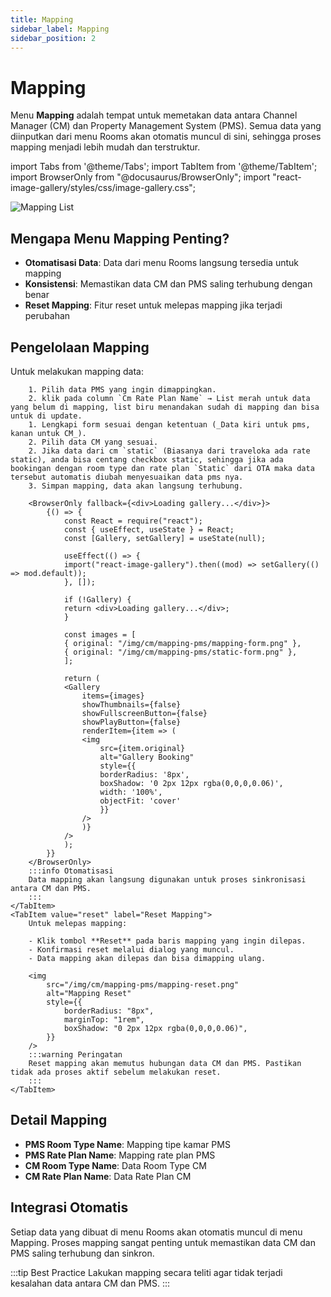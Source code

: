 ```yaml
---
title: Mapping
sidebar_label: Mapping
sidebar_position: 2
---
```


# Mapping

Menu **Mapping** adalah tempat untuk memetakan data antara Channel Manager (CM) dan Property Management System (PMS). Semua data yang diinputkan dari menu Rooms akan otomatis muncul di sini, sehingga proses mapping menjadi lebih mudah dan terstruktur.

import Tabs from '@theme/Tabs';
import TabItem from '@theme/TabItem';
import BrowserOnly from "@docusaurus/BrowserOnly";
import "react-image-gallery/styles/css/image-gallery.css";

<div style={{marginBottom: '1.5rem'}}>
<img
			src="/img/cm/mapping-pms/mapping-list.png"
			alt="Mapping List"
			style={{
				borderRadius: "8px",
				marginTop: "1rem",
				boxShadow: "0 2px 12px rgba(0,0,0,0.06)",
			}}
/>
</div>

## Mengapa Menu Mapping Penting?

- **Otomatisasi Data**: Data dari menu Rooms langsung tersedia untuk mapping
- **Konsistensi**: Memastikan data CM dan PMS saling terhubung dengan benar
- **Reset Mapping**: Fitur reset untuk melepas mapping jika terjadi perubahan

## Pengelolaan Mapping

<Tabs className="unique-tabs">
	<TabItem value="map" label="Mapping" default>
		Untuk melakukan mapping data:
    
		1. Pilih data PMS yang ingin dimappingkan.
		2. klik pada column `Cm Rate Plan Name` → List merah untuk data yang belum di mapping, list biru menandakan sudah di mapping dan bisa untuk di update.
		1. Lengkapi form sesuai dengan ketentuan (_Data kiri untuk pms, kanan untuk CM_).
		2. Pilih data CM yang sesuai.
		2. Jika data dari cm `static` (Biasanya dari traveloka ada rate static), anda bisa centang checkbox static, sehingga jika ada bookingan dengan room type dan rate plan `Static` dari OTA maka data tersebut automatis diubah menyesuaikan data pms nya.
		3. Simpan mapping, data akan langsung terhubung.
    
		<BrowserOnly fallback={<div>Loading gallery...</div>}>
			{() => {
				const React = require("react");
				const { useEffect, useState } = React;
				const [Gallery, setGallery] = useState(null);

				useEffect(() => {
				import("react-image-gallery").then((mod) => setGallery(() => mod.default));
				}, []);

				if (!Gallery) {
				return <div>Loading gallery...</div>;
				}

				const images = [
				{ original: "/img/cm/mapping-pms/mapping-form.png" },
				{ original: "/img/cm/mapping-pms/static-form.png" },
				];

				return (
				<Gallery
					items={images}
					showThumbnails={false}
					showFullscreenButton={false}
					showPlayButton={false}
					renderItem={item => (
					<img
						src={item.original}
						alt="Gallery Booking"
						style={{
						borderRadius: '8px',
						boxShadow: '0 2px 12px rgba(0,0,0,0.06)',
						width: '100%',
						objectFit: 'cover'
						}}
					/>
					)}
				/>
				);
			}}
    	</BrowserOnly>
		:::info Otomatisasi
		Data mapping akan langsung digunakan untuk proses sinkronisasi antara CM dan PMS.
		:::
	</TabItem>
	<TabItem value="reset" label="Reset Mapping">
		Untuk melepas mapping:
    
		- Klik tombol **Reset** pada baris mapping yang ingin dilepas.
		- Konfirmasi reset melalui dialog yang muncul.
		- Data mapping akan dilepas dan bisa dimapping ulang.
    
		<img
			src="/img/cm/mapping-pms/mapping-reset.png"
			alt="Mapping Reset"
			style={{
				borderRadius: "8px",
				marginTop: "1rem",
				boxShadow: "0 2px 12px rgba(0,0,0,0.06)",
			}}
		/>
		:::warning Peringatan
		Reset mapping akan memutus hubungan data CM dan PMS. Pastikan tidak ada proses aktif sebelum melakukan reset.
		:::
	</TabItem>
</Tabs>

## Detail Mapping

- **PMS Room Type Name**: Mapping tipe kamar PMS
- **PMS Rate Plan Name**: Mapping rate plan PMS
- **CM Room Type Name**: Data Room Type CM
- **CM Rate Plan Name**: Data Rate Plan CM

## Integrasi Otomatis

Setiap data yang dibuat di menu Rooms akan otomatis muncul di menu Mapping. Proses mapping sangat penting untuk memastikan data CM dan PMS saling terhubung dan sinkron.

:::tip Best Practice
Lakukan mapping secara teliti agar tidak terjadi kesalahan data antara CM dan PMS.
:::
